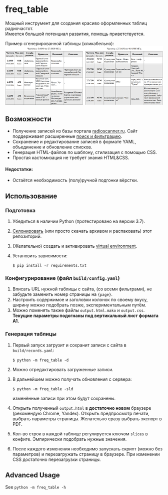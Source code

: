# freq_table

Мощный инструмент для создания красиво оформленных таблиц радиочастот.\
Имеется большой потенциал развития, помощь приветствуется.

Пример сгенерированной таблицы (кликабельно):
[![Sample](samples/preview.png)](samples/output.pdf)

## Возможности

* Получение записей из базы портала [radioscanner.ru](http://www.radioscanner.ru/base/).
  Сайт поддерживает расширенные [поиск и фильтрацию](http://www.radioscanner.ru/base/index.php?action=search1).
* Сохранение и редактирование записей в формате YAML, объединение и обновление списков.
* Генерация HTML-файлов по шаблону, стилизация с помощью CSS.
* Простая кастомизация не требует знания HTML&CSS.

#### Недостатки:
* Остаётся необходимость (полу)ручной подгонки вёрстки.

## Использование

### Подготовка

1. Убедиться в наличии Python (протестировано на версии 3.7).
2. [Склонировать](https://help.github.com/en/articles/cloning-a-repository)
   (или просто скачать архивом и распаковать) этот репозиторий.
3. (Желательно) создать и активировать [virtual environment](https://docs.python.org/3/tutorial/venv.html).
4. Установить зависимости:

       $ pip install -r requirements.txt
      
### Конфигурирование (файл `build/config.yaml`)

1. Вписать URL нужной таблицы с сайта, (со всеми фильтрами),
   не забудьте заменить номер страницы на `{page}`.
2. Настроить содержимое и заголовки колонок по своему вкусу,
   ширину можно подобрать позже, экспериментальным путём.
3. Можно поменять также файлы `output.html.mako` и `output.css`.
   **Текущие параметры подогнаны под вертикальный лист формата A1.**

### Генерация таблицы

1. Первый запуск загрузит и сохранит записи с сайта в `build/records.yaml`:

       $ python -m freq_table -d
       
2. Можно отредактировать загруженные записи.
3. В дальнейшем можно получать обновления с сервера:

       $ python -m freq_table -sld
       
   изменённые записи при этом будут сохранены.
4. Открыть полученный `output.html` в **достаточно новом** браузере (рекомендую Chrome, Yandex).
   Открыть предпросмотр печати, выбрать параметры страницы.
   Желательно сразу выбрать экспорт в PDF.
5. Кол-во строк в каждой таблице регулируется ключом `slices` в конфиге.
   Эмпирически подобрать нужные значения.
6. После каждого изменения необходимо запускать скрипт (можно без параметров)
   и перезагружать страницу в браузере. При изменении CSS достаточно перезагрузки страницы.

## Advanced Usage

See `python -m freq_table -h`
